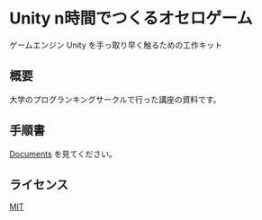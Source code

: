 # Unity n時間でつくるオセロゲーム

ゲームエンジン Unity を手っ取り早く触るための工作キット

## 概要

大学のプログランキングサークルで行った講座の資料です。

## 手順書

[Documents](./Documents/) を見てください。

## ライセンス

[MIT](LICENSE)
